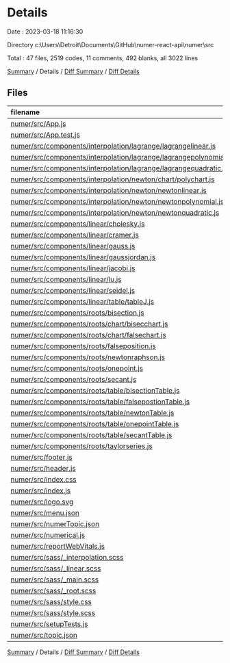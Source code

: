 # Details

Date : 2023-03-18 11:16:30

Directory c:\\Users\\Detroit\\Documents\\GitHub\\numer-react-api\\numer\\src

Total : 47 files,  2519 codes, 11 comments, 492 blanks, all 3022 lines

[Summary](results.md) / Details / [Diff Summary](diff.md) / [Diff Details](diff-details.md)

## Files
| filename | language | code | comment | blank | total |
| :--- | :--- | ---: | ---: | ---: | ---: |
| [numer/src/App.js](/numer/src/App.js) | JavaScript | 94 | 0 | 18 | 112 |
| [numer/src/App.test.js](/numer/src/App.test.js) | JavaScript | 7 | 0 | 2 | 9 |
| [numer/src/components/interpolation/lagrange/lagrangelinear.js](/numer/src/components/interpolation/lagrange/lagrangelinear.js) | JavaScript | 0 | 0 | 1 | 1 |
| [numer/src/components/interpolation/lagrange/lagrangepolynomial.js](/numer/src/components/interpolation/lagrange/lagrangepolynomial.js) | JavaScript | 0 | 0 | 1 | 1 |
| [numer/src/components/interpolation/lagrange/lagrangequadratic.js](/numer/src/components/interpolation/lagrange/lagrangequadratic.js) | JavaScript | 0 | 0 | 1 | 1 |
| [numer/src/components/interpolation/newton/chart/polychart.js](/numer/src/components/interpolation/newton/chart/polychart.js) | JavaScript | 42 | 0 | 15 | 57 |
| [numer/src/components/interpolation/newton/newtonlinear.js](/numer/src/components/interpolation/newton/newtonlinear.js) | JavaScript | 93 | 0 | 30 | 123 |
| [numer/src/components/interpolation/newton/newtonpolynomial.js](/numer/src/components/interpolation/newton/newtonpolynomial.js) | JavaScript | 105 | 0 | 29 | 134 |
| [numer/src/components/interpolation/newton/newtonquadratic.js](/numer/src/components/interpolation/newton/newtonquadratic.js) | JavaScript | 80 | 0 | 27 | 107 |
| [numer/src/components/linear/cholesky.js](/numer/src/components/linear/cholesky.js) | JavaScript | 70 | 0 | 15 | 85 |
| [numer/src/components/linear/cramer.js](/numer/src/components/linear/cramer.js) | JavaScript | 91 | 0 | 20 | 111 |
| [numer/src/components/linear/gauss.js](/numer/src/components/linear/gauss.js) | JavaScript | 87 | 0 | 28 | 115 |
| [numer/src/components/linear/gaussjordan.js](/numer/src/components/linear/gaussjordan.js) | JavaScript | 83 | 0 | 21 | 104 |
| [numer/src/components/linear/jacobi.js](/numer/src/components/linear/jacobi.js) | JavaScript | 103 | 3 | 29 | 135 |
| [numer/src/components/linear/lu.js](/numer/src/components/linear/lu.js) | JavaScript | 50 | 0 | 12 | 62 |
| [numer/src/components/linear/seidel.js](/numer/src/components/linear/seidel.js) | JavaScript | 54 | 0 | 14 | 68 |
| [numer/src/components/linear/table/tableJ.js](/numer/src/components/linear/table/tableJ.js) | JavaScript | 29 | 0 | 8 | 37 |
| [numer/src/components/roots/bisection.js](/numer/src/components/roots/bisection.js) | JavaScript | 66 | 0 | 16 | 82 |
| [numer/src/components/roots/chart/bisecchart.js](/numer/src/components/roots/chart/bisecchart.js) | JavaScript | 85 | 0 | 10 | 95 |
| [numer/src/components/roots/chart/falsechart.js](/numer/src/components/roots/chart/falsechart.js) | JavaScript | 45 | 0 | 6 | 51 |
| [numer/src/components/roots/falseposition.js](/numer/src/components/roots/falseposition.js) | JavaScript | 76 | 0 | 13 | 89 |
| [numer/src/components/roots/newtonraphson.js](/numer/src/components/roots/newtonraphson.js) | JavaScript | 49 | 0 | 8 | 57 |
| [numer/src/components/roots/onepoint.js](/numer/src/components/roots/onepoint.js) | JavaScript | 56 | 0 | 9 | 65 |
| [numer/src/components/roots/secant.js](/numer/src/components/roots/secant.js) | JavaScript | 59 | 0 | 7 | 66 |
| [numer/src/components/roots/table/bisectionTable.js](/numer/src/components/roots/table/bisectionTable.js) | JavaScript | 40 | 0 | 5 | 45 |
| [numer/src/components/roots/table/falsepostionTable.js](/numer/src/components/roots/table/falsepostionTable.js) | JavaScript | 37 | 0 | 5 | 42 |
| [numer/src/components/roots/table/newtonTable.js](/numer/src/components/roots/table/newtonTable.js) | JavaScript | 35 | 0 | 7 | 42 |
| [numer/src/components/roots/table/onepointTable.js](/numer/src/components/roots/table/onepointTable.js) | JavaScript | 30 | 0 | 3 | 33 |
| [numer/src/components/roots/table/secantTable.js](/numer/src/components/roots/table/secantTable.js) | JavaScript | 46 | 1 | 4 | 51 |
| [numer/src/components/roots/taylorseries.js](/numer/src/components/roots/taylorseries.js) | JavaScript | 55 | 0 | 16 | 71 |
| [numer/src/footer.js](/numer/src/footer.js) | JavaScript | 7 | 0 | 0 | 7 |
| [numer/src/header.js](/numer/src/header.js) | JavaScript | 7 | 0 | 5 | 12 |
| [numer/src/index.css](/numer/src/index.css) | CSS | 12 | 0 | 2 | 14 |
| [numer/src/index.js](/numer/src/index.js) | JavaScript | 15 | 3 | 3 | 21 |
| [numer/src/logo.svg](/numer/src/logo.svg) | XML | 1 | 0 | 0 | 1 |
| [numer/src/menu.json](/numer/src/menu.json) | JSON | 129 | 0 | 0 | 129 |
| [numer/src/numerTopic.json](/numer/src/numerTopic.json) | JSON | 90 | 0 | 1 | 91 |
| [numer/src/numerical.js](/numer/src/numerical.js) | JavaScript | 40 | 0 | 2 | 42 |
| [numer/src/reportWebVitals.js](/numer/src/reportWebVitals.js) | JavaScript | 12 | 0 | 2 | 14 |
| [numer/src/sass/_interpolation.scss](/numer/src/sass/_interpolation.scss) | SCSS | 50 | 0 | 8 | 58 |
| [numer/src/sass/_linear.scss](/numer/src/sass/_linear.scss) | SCSS | 72 | 0 | 21 | 93 |
| [numer/src/sass/_main.scss](/numer/src/sass/_main.scss) | SCSS | 26 | 0 | 6 | 32 |
| [numer/src/sass/_root.scss](/numer/src/sass/_root.scss) | SCSS | 54 | 0 | 21 | 75 |
| [numer/src/sass/style.css](/numer/src/sass/style.css) | CSS | 202 | 0 | 39 | 241 |
| [numer/src/sass/style.scss](/numer/src/sass/style.scss) | SCSS | 4 | 0 | 0 | 4 |
| [numer/src/setupTests.js](/numer/src/setupTests.js) | JavaScript | 1 | 4 | 1 | 6 |
| [numer/src/topic.json](/numer/src/topic.json) | JSON | 130 | 0 | 1 | 131 |

[Summary](results.md) / Details / [Diff Summary](diff.md) / [Diff Details](diff-details.md)